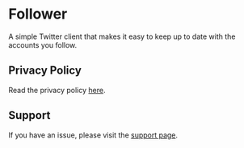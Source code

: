 # Follower

A simple Twitter client that makes it easy to keep up to date with the accounts you follow.

## Privacy Policy

Read the privacy policy [here](PrivacyPolicy.md).

## Support

If you have an issue, please visit the [support page](Support.md).

